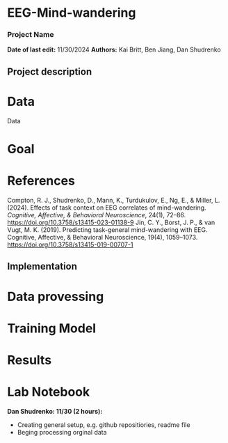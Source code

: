 # EEG-Mind-wandering
### Project Name
**Date of last edit:** 11/30/2024
**Authors:** Kai Britt, Ben Jiang, Dan Shudrenko

## Project description
# Data
Data
# Goal
# References
Compton, R. J., Shudrenko, D., Mann, K., Turdukulov, E., Ng, E., & Miller, L. (2024). Effects of task context on EEG correlates of mind-wandering. _Cognitive, Affective, & Behavioral Neuroscience_, 24(1), 72–86. https://doi.org/10.3758/s13415-023-01138-9
Jin, C. Y., Borst, J. P., & van Vugt, M. K. (2019). Predicting task-general mind-wandering with EEG. Cognitive, Affective, & Behavioral Neuroscience, 19(4), 1059–1073. https://doi.org/10.3758/s13415-019-00707-1
## Implementation
# Data provessing
# Training Model
# Results
# Lab Notebook
**Dan Shudrenko: 11/30 (2 hours):**
- Creating general setup, e.g. github repositiories, readme file 
- Beging processing orginal data
